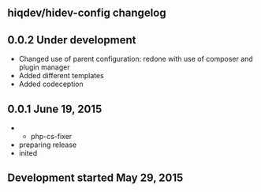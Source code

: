 hiqdev/hidev-config changelog
-----------------------------

## 0.0.2 Under development

- Changed use of parent configuration: redone with use of composer and plugin manager
- Added different templates
- Added codeception

## 0.0.1 June 19, 2015

- + php-cs-fixer
- preparing release
- inited

## Development started May 29, 2015

